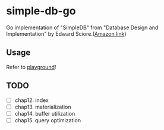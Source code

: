 # simple-db-go

Go implementation of "SimpleDB" from "Database Design and Implementation" by Edward Sciore.([Amazon link](https://www.amazon.co.jp/dp/3030338355))

## Usage
Refer to [playground](./playground/main.go)!

## TODO

- [ ] chap12. index
- [ ] chap13. materialization
- [ ] chap14. buffer utilization
- [ ] chap15. query optimization
